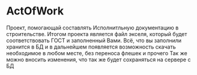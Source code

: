 # ActOfWork
Проект, помогающай составлять Исполнитльную документацию в строительстве.
Итогом проекта является файл экселя, который будет соответствовать ГОСТ и заполненный Вами.
Всё, что вы заполнили хранится в БД и в дальнейшем появляется возможность скачать необходимое в любом месте, без переноса флешек и прочего
Так же можно вносить изменения, что так же будет сохраняться на сервере с БД

